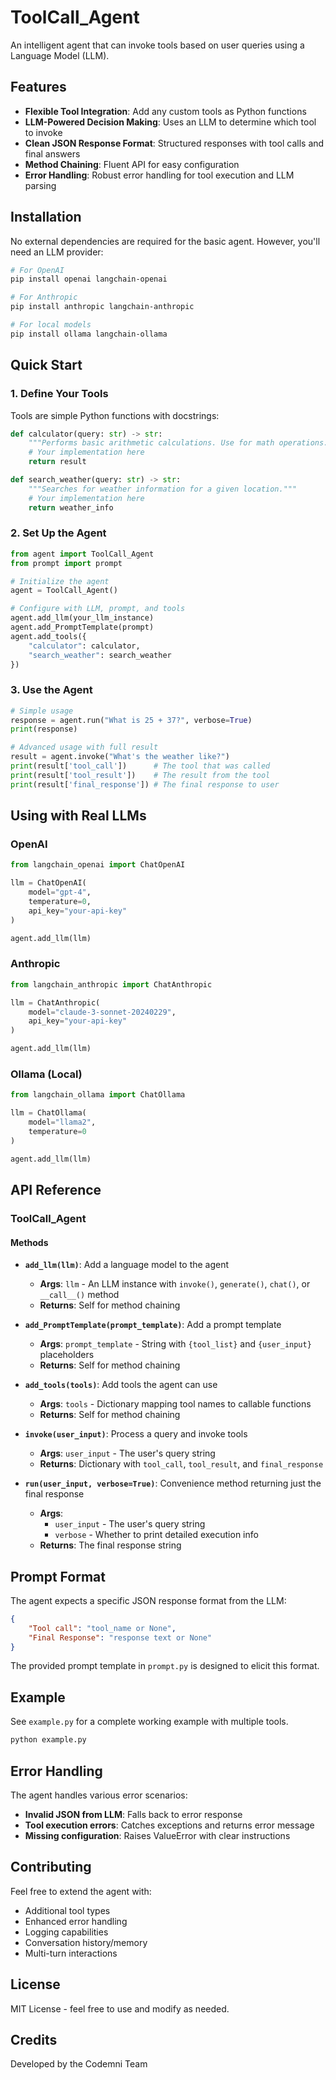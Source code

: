 # ToolCall_Agent

An intelligent agent that can invoke tools based on user queries using a Language Model (LLM).

## Features

- **Flexible Tool Integration**: Add any custom tools as Python functions
- **LLM-Powered Decision Making**: Uses an LLM to determine which tool to invoke
- **Clean JSON Response Format**: Structured responses with tool calls and final answers
- **Method Chaining**: Fluent API for easy configuration
- **Error Handling**: Robust error handling for tool execution and LLM parsing

## Installation

No external dependencies are required for the basic agent. However, you'll need an LLM provider:

```bash
# For OpenAI
pip install openai langchain-openai

# For Anthropic
pip install anthropic langchain-anthropic

# For local models
pip install ollama langchain-ollama
```

## Quick Start

### 1. Define Your Tools

Tools are simple Python functions with docstrings:

```python
def calculator(query: str) -> str:
    """Performs basic arithmetic calculations. Use for math operations."""
    # Your implementation here
    return result

def search_weather(query: str) -> str:
    """Searches for weather information for a given location."""
    # Your implementation here
    return weather_info
```

### 2. Set Up the Agent

```python
from agent import ToolCall_Agent
from prompt import prompt

# Initialize the agent
agent = ToolCall_Agent()

# Configure with LLM, prompt, and tools
agent.add_llm(your_llm_instance)
agent.add_PromptTemplate(prompt)
agent.add_tools({
    "calculator": calculator,
    "search_weather": search_weather
})
```

### 3. Use the Agent

```python
# Simple usage
response = agent.run("What is 25 + 37?", verbose=True)
print(response)

# Advanced usage with full result
result = agent.invoke("What's the weather like?")
print(result['tool_call'])      # The tool that was called
print(result['tool_result'])    # The result from the tool
print(result['final_response']) # The final response to user
```

## Using with Real LLMs

### OpenAI

```python
from langchain_openai import ChatOpenAI

llm = ChatOpenAI(
    model="gpt-4",
    temperature=0,
    api_key="your-api-key"
)

agent.add_llm(llm)
```

### Anthropic

```python
from langchain_anthropic import ChatAnthropic

llm = ChatAnthropic(
    model="claude-3-sonnet-20240229",
    api_key="your-api-key"
)

agent.add_llm(llm)
```

### Ollama (Local)

```python
from langchain_ollama import ChatOllama

llm = ChatOllama(
    model="llama2",
    temperature=0
)

agent.add_llm(llm)
```

## API Reference

### ToolCall_Agent

#### Methods

- **`add_llm(llm)`**: Add a language model to the agent
  - **Args**: `llm` - An LLM instance with `invoke()`, `generate()`, `chat()`, or `__call__()` method
  - **Returns**: Self for method chaining

- **`add_PromptTemplate(prompt_template)`**: Add a prompt template
  - **Args**: `prompt_template` - String with `{tool_list}` and `{user_input}` placeholders
  - **Returns**: Self for method chaining

- **`add_tools(tools)`**: Add tools the agent can use
  - **Args**: `tools` - Dictionary mapping tool names to callable functions
  - **Returns**: Self for method chaining

- **`invoke(user_input)`**: Process a query and invoke tools
  - **Args**: `user_input` - The user's query string
  - **Returns**: Dictionary with `tool_call`, `tool_result`, and `final_response`

- **`run(user_input, verbose=True)`**: Convenience method returning just the final response
  - **Args**: 
    - `user_input` - The user's query string
    - `verbose` - Whether to print detailed execution info
  - **Returns**: The final response string

## Prompt Format

The agent expects a specific JSON response format from the LLM:

```json
{
    "Tool call": "tool_name or None",
    "Final Response": "response text or None"
}
```

The provided prompt template in `prompt.py` is designed to elicit this format.

## Example

See `example.py` for a complete working example with multiple tools.

```bash
python example.py
```

## Error Handling

The agent handles various error scenarios:

- **Invalid JSON from LLM**: Falls back to error response
- **Tool execution errors**: Catches exceptions and returns error message
- **Missing configuration**: Raises ValueError with clear instructions

## Contributing

Feel free to extend the agent with:
- Additional tool types
- Enhanced error handling
- Logging capabilities
- Conversation history/memory
- Multi-turn interactions

## License

MIT License - feel free to use and modify as needed.

## Credits

Developed by the Codemni Team
